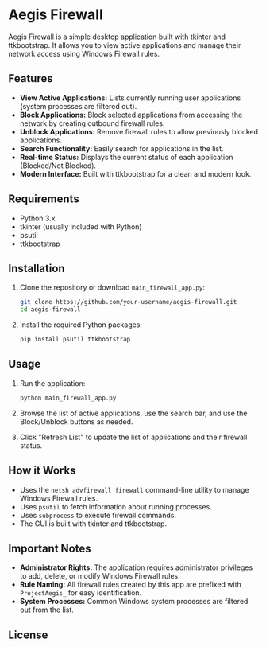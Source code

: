 # Aegis Firewall

Aegis Firewall is a simple desktop application built with tkinter and ttkbootstrap. It allows you to view active applications and manage their network access using Windows Firewall rules.

## Features

- **View Active Applications:** Lists currently running user applications (system processes are filtered out).
- **Block Applications:** Block selected applications from accessing the network by creating outbound firewall rules.
- **Unblock Applications:** Remove firewall rules to allow previously blocked applications.
- **Search Functionality:** Easily search for applications in the list.
- **Real-time Status:** Displays the current status of each application (Blocked/Not Blocked).
- **Modern Interface:** Built with ttkbootstrap for a clean and modern look.

## Requirements

- Python 3.x
- tkinter (usually included with Python)
- psutil
- ttkbootstrap

## Installation

1. Clone the repository or download `main_firewall_app.py`:

    ```sh
    git clone https://github.com/your-username/aegis-firewall.git
    cd aegis-firewall
    ```

2. Install the required Python packages:

    ```sh
    pip install psutil ttkbootstrap
    ```

## Usage

1. Run the application:

    ```sh
    python main_firewall_app.py
    ```

2. Browse the list of active applications, use the search bar, and use the Block/Unblock buttons as needed.
3. Click "Refresh List" to update the list of applications and their firewall status.

## How it Works

- Uses the `netsh advfirewall firewall` command-line utility to manage Windows Firewall rules.
- Uses `psutil` to fetch information about running processes.
- Uses `subprocess` to execute firewall commands.
- The GUI is built with tkinter and ttkbootstrap.

## Important Notes

- **Administrator Rights:** The application requires administrator privileges to add, delete, or modify Windows Firewall rules.
- **Rule Naming:** All firewall rules created by this app are prefixed with `ProjectAegis_` for easy identification.
- **System Processes:** Common Windows system processes are filtered out from the list.

## License
